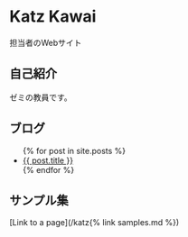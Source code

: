 # Katz Kawai

担当者のWebサイト

## 自己紹介

ゼミの教員です。

## ブログ

<ul>
  {% for post in site.posts %}
    <li>
      <a href="/katz{{ post.url }}">{{ post.title }}</a>
    </li>
  {% endfor %}
</ul>

## サンプル集

[Link to a page](/katz{% link samples.md %})
